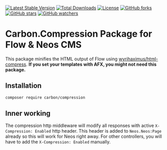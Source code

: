 [![Latest Stable Version](https://poser.pugx.org/carbon/compression/v/stable)](https://packagist.org/packages/carbon/compression)
[![Total Downloads](https://poser.pugx.org/carbon/compression/downloads)](https://packagist.org/packages/carbon/compression)
[![License](https://poser.pugx.org/carbon/compression/license)](LICENSE)
[![GitHub forks](https://img.shields.io/github/forks/CarbonPackages/Carbon.Compression.svg?style=social&label=Fork)](https://github.com/CarbonPackages/Carbon.Compression/fork)
[![GitHub stars](https://img.shields.io/github/stars/CarbonPackages/Carbon.Compression.svg?style=social&label=Stars)](https://github.com/CarbonPackages/Carbon.Compression/stargazers)
[![GitHub watchers](https://img.shields.io/github/watchers/CarbonPackages/Carbon.Compression.svg?style=social&label=Watch)](https://github.com/CarbonPackages/Carbon.Compression/subscription)

# Carbon.Compression Package for Flow & Neos CMS

This package minifies the HTML output of Flow using [wyrihaximus/html-compress](https://github.com/WyriHaximus/HtmlCompress).
**If you set your templates with AFX, you might not need this package.**

## Installation

```bash
composer require carbon/compression
```

## Inner working

The compression http middleware will modify all responses with active `X-Compression: Enabled` http header. This header is added to `Neos.Neos:Page` already so this will work for Neos right away. For other controllers, you will have to add the `X-Compression: Enabled` manually.
